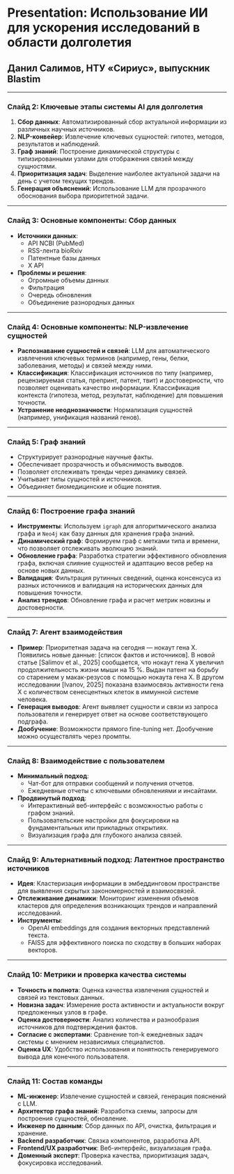 # Presentation: Использование ИИ для ускорения исследований в области долголетия
## Данил Салимов, НТУ «Сириус», выпускник Blastim

---

### Слайд 2: Ключевые этапы системы AI для долголетия
1.  **Сбор данных**: Автоматизированный сбор актуальной информации из различных научных источников.
2.  **NLP-конвейер**: Извлечение ключевых сущностей: гипотез, методов, результатов и наблюдений.
3.  **Граф знаний**: Построение динамической структуры с типизированными узлами для отображения связей между сущностями.
4.  **Приоритизация задач**: Выделение наиболее актуальной задачи на день с учетом текущих трендов.
5.  **Генерация объяснений**: Использование LLM для прозрачного обоснования выбора приоритетной задачи.

---

### Слайд 3: Основные компоненты: Сбор данных
- **Источники данных**:
  - API NCBI (PubMed)
  - RSS-лента bioRxiv
  - Патентные базы данных
  - X API
- **Проблемы и решения**:
  - Огромные объемы данных
  - Фильтрация
  - Очередь обновления
  - Объединение разнородных данных

---

### Слайд 4: Основные компоненты: NLP-извлечение сущностей
- **Распознавание сущностей и связей**: LLM для автоматического извлечения ключевых терминов (например, гены, белки, заболевания, методы) и связей между ними.
- **Классификация**: Классификация источников по типу (например, рецензируемая статья, препринт, патент, твит) и достоверности, что позволяет оценивать качество информации. Классификация контекста (гипотеза, метод, результат, наблюдение) для повышения точности.
- **Устранение неоднозначности**: Нормализация сущностей (например, унификация названий генов).

---

### Слайд 5: Граф знаний
- Структурирует разнородные научные факты.
- Обеспечивает прозрачность и объяснимость выводов.
- Позволяет отслеживать тренды через динамику связей.
- Учитывает типы сущностей и источников.
- Объединяет биомедицинские и общие понятия.

---

### Слайд 6: Построение графа знаний
- **Инструменты**: Используем `igraph` для алгоритмического анализа графа и `Neo4j` как базу данных для хранения графа знаний.
- **Динамический граф**: Формируем граф с метками типа и времени, что позволяет отслеживать эволюцию знаний.
- **Обновление графа**: Разработка стратегии эффективного обновления графа, включая слияние сущностей и адаптацию весов ребер на основе новых данных.
- **Валидация**: Фильтрация рутинных сведений, оценка консенсуса из разных источников и валидация на исторических данных для повышения точности.
- **Анализ трендов**: Обновление графа и расчет метрик новизны и достоверности.

---

### Слайд 7: Агент взаимодействия
- **Пример**: Приоритетная задача на сегодня — нокаут гена Х. Появились новые данные: [список фактов и источников]. В новой статье [Salimov et al., 2025] сообщается, что нокаут гена Х увеличил продолжительность жизни мыши на 15 %. Выдан патент на борьбу со старением у макак-резусов с помощью нокаута гена Х. В другом исследовании [Ivanov, 2025] показана взаимосвязь активности гена Х с количеством сенесцентных клеток в иммунной системе человека.
- **Генерация выводов**: Агент выявляет сущности и связи из запроса пользователя и генерирует ответ на основе соответствующего подграфа.
- **Дообучение**: Возможности прямого fine-tuning нет. Дообучение можно осуществлять через промпты.

---

### Слайд 8: Взаимодействие с пользователем
- **Минимальный подход**:
  - Чат-бот для отправки сообщений и получения отчетов.
  - Ежедневные отчеты с ключевыми обновлениями и инсайтами.
- **Продвинутый подход**:
  - Интерактивный веб-интерфейс с возможностью работы с графом знаний.
  - Пользовательские настройки для фокусировки на фундаментальных или прикладных открытиях.
  - Визуализация графа для глубокого анализа связей.

---

### Слайд 9: Альтернативный подход: Латентное пространство источников
- **Идея**: Кластеризация информации в эмбеддинговом пространстве для выявления скрытых закономерностей и взаимосвязей.
- **Отслеживание динамики**: Мониторинг изменения объемов кластеров для определения возникающих трендов и направлений исследований.
- **Инструменты**:
  - OpenAI embeddings для создания векторных представлений текста.
  - FAISS для эффективного поиска по сходству в больших наборах векторов.

---

### Слайд 10: Метрики и проверка качества системы
- **Точность и полнота**: Оценка качества извлечения сущностей и связей из текстовых данных.
- **Новизна задач**: Измерение роста активности и актуальности вокруг предложенных узлов в графе.
- **Оценка достоверности**: Анализ количества и разнообразия источников для подтверждения фактов.
- **Согласие с экспертами**: Сравнение топ-k ежедневных задач системы с мнением независимых специалистов.
- **Оценка UX**: Удобство использования и понятность генерируемого вывода для конечного пользователя.

---

### Слайд 11: Состав команды
- **ML-инженер**: Извлечение сущностей и связей, генерация пояснений с LLM.
- **Архитектор графа знаний**: Разработка схемы, запросы для построения сущностей, обновление.
- **Инженер по данным**: Сбор данных по API, очистка, фильтрация и хранение.
- **Backend разработчик**: Связка компонентов, разработка API.
- **Frontend/UX разработчик**: Веб-интерфейс, визуализация графа.
- **Доменный эксперт**: Проверка качества, приоритизация задач, фокусировка исследований.
